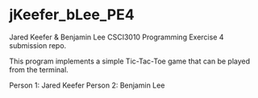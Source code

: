 # jKeefer_bLee_PE4
Jared Keefer &amp; Benjamin Lee CSCI3010 Programming Exercise 4 submission repo.

This program implements a simple Tic-Tac-Toe game that can be
played from the terminal. 

Person 1: Jared Keefer
Person 2: Benjamin Lee
